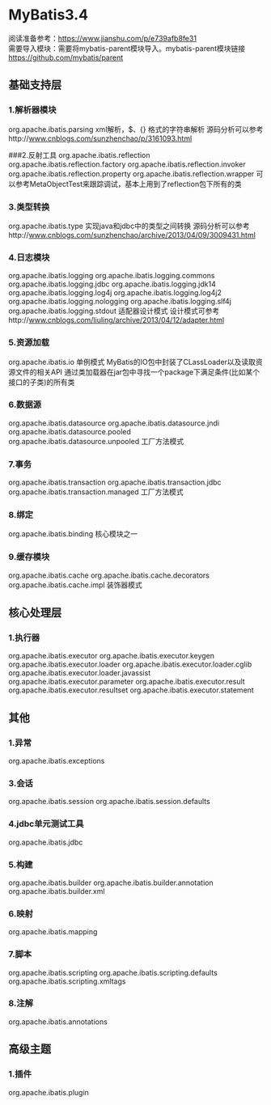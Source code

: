 # MyBatis3.4

阅读准备参考：https://www.jianshu.com/p/e739afb8fe31  
需要导入模块：需要将mybatis-parent模块导入。mybatis-parent模块链接 https://github.com/mybatis/parent
## 基础支持层

### 1.解析器模块
org.apache.ibatis.parsing
xml解析，$、{} 格式的字符串解析
源码分析可以参考http://www.cnblogs.com/sunzhenchao/p/3161093.html

###2.反射工具
org.apache.ibatis.reflection
org.apache.ibatis.reflection.factory
org.apache.ibatis.reflection.invoker
org.apache.ibatis.reflection.property
org.apache.ibatis.reflection.wrapper
可以参考MetaObjectTest来跟踪调试，基本上用到了reflection包下所有的类

### 3.类型转换
org.apache.ibatis.type
实现java和jdbc中的类型之间转换
源码分析可以参考http://www.cnblogs.com/sunzhenchao/archive/2013/04/09/3009431.html

### 4.日志模块  
org.apache.ibatis.logging
org.apache.ibatis.logging.commons
org.apache.ibatis.logging.jdbc
org.apache.ibatis.logging.jdk14
org.apache.ibatis.logging.log4j
org.apache.ibatis.logging.log4j2
org.apache.ibatis.logging.nologging
org.apache.ibatis.logging.slf4j
org.apache.ibatis.logging.stdout
适配器设计模式
设计模式可参考http://www.cnblogs.com/liuling/archive/2013/04/12/adapter.html

### 5.资源加载
org.apache.ibatis.io 
单例模式
MyBatis的IO包中封装了CLassLoader以及读取资源文件的相关API
通过类加载器在jar包中寻找一个package下满足条件(比如某个接口的子类)的所有类

### 6.数据源  
org.apache.ibatis.datasource
org.apache.ibatis.datasource.jndi
org.apache.ibatis.datasource.pooled
org.apache.ibatis.datasource.unpooled
工厂方法模式

### 7.事务
org.apache.ibatis.transaction
org.apache.ibatis.transaction.jdbc
org.apache.ibatis.transaction.managed
工厂方法模式

### 8.绑定
org.apache.ibatis.binding
核心模块之一

### 9.缓存模块
org.apache.ibatis.cache
org.apache.ibatis.cache.decorators
org.apache.ibatis.cache.impl
装饰器模式

## 核心处理层

### 1.执行器  
org.apache.ibatis.executor
org.apache.ibatis.executor.keygen
org.apache.ibatis.executor.loader
org.apache.ibatis.executor.loader.cglib
org.apache.ibatis.executor.loader.javassist
org.apache.ibatis.executor.parameter
org.apache.ibatis.executor.result
org.apache.ibatis.executor.resultset
org.apache.ibatis.executor.statement

## 其他
### 1.异常  
org.apache.ibatis.exceptions

### 3.会话  
org.apache.ibatis.session
org.apache.ibatis.session.defaults

### 4.jdbc单元测试工具  
org.apache.ibatis.jdbc

### 5.构建  
org.apache.ibatis.builder
org.apache.ibatis.builder.annotation
org.apache.ibatis.builder.xml

### 6.映射  
org.apache.ibatis.mapping

### 7.脚本  
org.apache.ibatis.scripting
org.apache.ibatis.scripting.defaults
org.apache.ibatis.scripting.xmltags

### 8.注解  
org.apache.ibatis.annotations

## 高级主题
### 1.插件  
org.apache.ibatis.plugin
